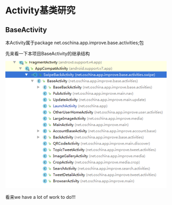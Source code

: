 # Activity基类研究

## BaseActivity
本Activity属于package net.oschina.app.improve.base.activities;包

先来看一下本项目BaseActivity的继承结构

<div align=center>
<img src="https://github.com/ainiyiwan/OSChina-v2.9.0/blob/master/png/baseAct.jpg"/>
</div>

看来we have a lot of work to do!!!